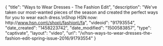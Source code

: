 {
    "title": "Ways to Wear Dresses - The Fashion Edit",
    "description": "We've taken our most-wanted pieces of the season and created the perfect ways for you to wear each dress.\nShop HSN now: http:\/\/www.hsn.com\/shop\/fashion\/fa",
    "videoid": "91793554",
    "date_created": "1458223742",
    "date_modified": "1500583857",
    "type": "captivate",
    "layout": "video",
    "url": "\/v\/hsn-ways-to-wear-dresses-the-fashion-edit-spring-issue-2016\/91793554"
}